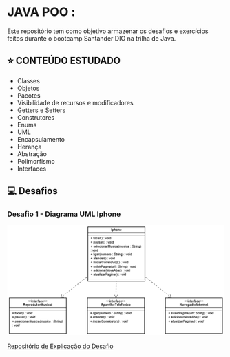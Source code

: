 # JAVA POO :
Este repositório tem como objetivo armazenar os desafios e exercícios feitos durante o bootcamp Santander DIO na trilha de Java.

## ⭐ CONTEÚDO ESTUDADO
- Classes
- Objetos
- Pacotes
- Visibilidade de recursos e modificadores
- Getters e Setters
- Construtores
- Enums
- UML
- Encapsulamento
- Herança
- Abstração
- Polimorfismo
- Interfaces


## 💻 Desafios

### Desafio 1 - Diagrama UML Iphone
<div><img src="iphone/Diagrama.png" width=auto>


[Repositório de Explicação do Desafio](https://github.com/digitalinnovationone/trilha-java-basico/tree/main/desafios/poo)
